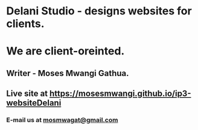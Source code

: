 # Delani Studio - designs websites for clients.
# We are client-oreinted.
## Writer - Moses Mwangi Gathua.
## Live site at https://mosesmwangi.github.io/ip3-websiteDelani
### E-mail us at mosmwagat@gmail.com

